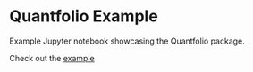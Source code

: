# Quantfolio Example

Example Jupyter notebook showcasing the Quantfolio package.

Check out the [example](./QuantfolioExample.ipynb)
